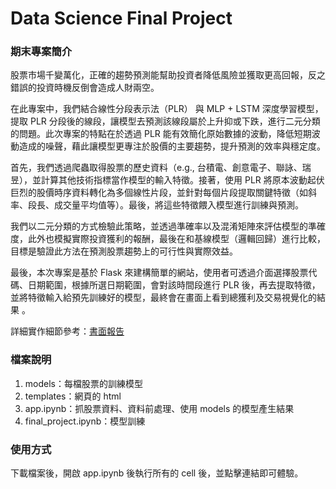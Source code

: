 # Data Science Final Project

### 期末專案簡介
  股票市場千變萬化，正確的趨勢預測能幫助投資者降低風險並獲取更高回報，反之錯誤的投資時機反倒會造成人財兩空。
  
  在此專案中，我們結合線性分段表示法（PLR） 與 MLP + LSTM 深度學習模型，提取 PLR 分段後的線段，讓模型去預測該線段屬於上升抑或下跌，進行二元分類的問題。此次專案的特點在於透過 PLR 能有效簡化原始數據的波動，降低短期波動造成的噪聲，藉此讓模型更專注於股價的主要趨勢，提升預測的效率與穩定度。
  
  首先，我們透過爬蟲取得股票的歷史資料（e.g., 台積電、創意電子、聯詠、瑞昱），並計算其他技術指標當作模型的輸入特徵。接著，使用 PLR 將原本波動起伏巨烈的股價時序資料轉化為多個線性片段，並針對每個片段提取關鍵特徵（如斜率、段長、成交量平均值等）。最後，將這些特徵餵入模型進行訓練與預測。
  
  我們以二元分類的方式檢驗此策略，並透過準確率以及混淆矩陣來評估模型的準確度，此外也模擬實際投資獲利的報酬，最後在和基線模型（邏輯回歸）進行比較，目標是驗證此方法在預測股票趨勢上的可行性與實際效益。

  最後，本次專案是基於 Flask 來建構簡單的網站，使用者可透過介面選擇股票代碼、日期範圍，根據所選日期範圍，會對該時間段進行 PLR 後，再去提取特徵，並將特徵輸入給預先訓練好的模型，最終會在畫面上看到總獲利及交易視覺化的結果 。

  詳細實作細節參考：[書面報告](https://docs.google.com/document/d/16-PdCLmngZLTd-cWhuX6NJlFlSMdQ3dI_sQhNYeVm1M/edit?tab=t.ntc8jyhw8gsv) 
### 檔案說明
1. models：每檔股票的訓練模型
2. templates：網頁的 html
3. app.ipynb：抓股票資料、資料前處理、使用 models 的模型產生結果
4. final_project.ipynb：模型訓練
   
### 使用方式

下載檔案後，開啟 app.ipynb 後執行所有的 cell 後，並點擊連結即可體驗。
